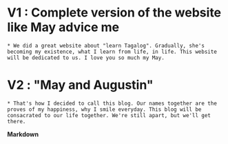 # V1 : Complete version of the website like May advice me
    * We did a great website about "learn Tagalog". Gradually, she's becoming my existence, what I learn from life, in life. This website will be dedicated to us. I love you so much my May.

# V2 : "May and Augustin"
    * That's how I decided to call this blog. Our names together are the proves of my happiness, why I smile everyday. This blog will be consacrated to our life together. We're still apart, but we'll get there.

**Markdown**